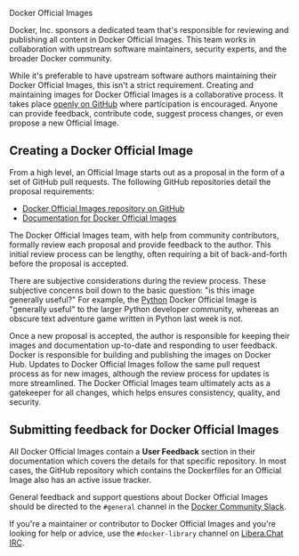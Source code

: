 Docker Official Images


Docker, Inc. sponsors a dedicated team that's responsible for reviewing and
publishing all content in Docker Official Images. This team works in
collaboration with upstream software maintainers, security experts, and the
broader Docker community.

While it's preferable to have upstream software authors maintaining their
Docker Official Images, this isn't a strict requirement. Creating
and maintaining images for Docker Official Images is a collaborative process.
It takes place [openly on GitHub](https://github.com/docker-library/official-images)
where participation is encouraged. Anyone can provide feedback, contribute
code, suggest process changes, or even propose a new Official Image.

## Creating a Docker Official Image

From a high level, an Official Image starts out as a proposal in the form
of a set of GitHub pull requests. The following GitHub repositories detail the proposal requirements:

- [Docker Official Images repository on GitHub](https://github.com/docker-library/official-images#readme)
- [Documentation for Docker Official Images](https://github.com/docker-library/docs#readme)

The Docker Official Images team, with help from community contributors, formally
review each proposal and provide feedback to the author. This initial review
process can be lengthy, often requiring a bit of back-and-forth before the proposal is accepted.

There are subjective considerations during the review process. These
subjective concerns boil down to the basic question: "is this image generally
useful?" For example, the [Python](https://hub.docker.com/_/python/)
Docker Official Image is "generally useful" to the larger Python developer
community, whereas an obscure text adventure game written in Python last week is
not.

Once a new proposal is accepted, the author is responsible for keeping their
images and documentation up-to-date and responding to user feedback. Docker is
responsible for building and publishing the images on Docker Hub. Updates to
Docker Official Images follow the same pull request process as for new images,
although the review process for updates is more streamlined. The Docker Official
Images team ultimately acts as a gatekeeper for all changes, which helps
ensures consistency, quality, and security.

## Submitting feedback for Docker Official Images

All Docker Official Images contain a **User Feedback** section in their
documentation which covers the details for that specific repository. In most
cases, the GitHub repository which contains the Dockerfiles for an Official
Image also has an active issue tracker.

General feedback and support questions about Docker Official Images
should be directed to the `#general` channel in the [Docker Community Slack](https://dockr.ly/comm-slack).

If you're a maintainer or contributor to Docker Official Images and you're
looking for help or advice, use the `#docker-library` channel on [Libera.Chat IRC](https://libera.chat).
